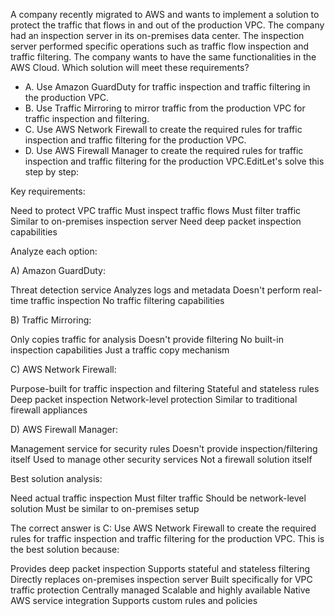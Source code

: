 A company recently migrated to AWS and wants to implement a solution to protect the traffic that flows in and out of the production VPC. The company had an inspection server in its on-premises data center. The inspection server performed specific operations such as traffic flow inspection and traffic filtering. The company wants to have the same functionalities in the AWS Cloud. Which solution will meet these requirements?
* A. Use Amazon GuardDuty for traffic inspection and traffic filtering in the production VPC.
* B. Use Traffic Mirroring to mirror traffic from the production VPC for traffic inspection and filtering.
* C. Use AWS Network Firewall to create the required rules for traffic inspection and traffic filtering for the production VPC.
* D. Use AWS Firewall Manager to create the required rules for traffic inspection and traffic filtering for the production VPC.EditLet's solve this step by step:

Key requirements:

Need to protect VPC traffic
Must inspect traffic flows
Must filter traffic
Similar to on-premises inspection server
Need deep packet inspection capabilities


Analyze each option:

A) Amazon GuardDuty:

Threat detection service
Analyzes logs and metadata
Doesn't perform real-time traffic inspection
No traffic filtering capabilities

B) Traffic Mirroring:

Only copies traffic for analysis
Doesn't provide filtering
No built-in inspection capabilities
Just a traffic copy mechanism

C) AWS Network Firewall:

Purpose-built for traffic inspection and filtering
Stateful and stateless rules
Deep packet inspection
Network-level protection
Similar to traditional firewall appliances

D) AWS Firewall Manager:

Management service for security rules
Doesn't provide inspection/filtering itself
Used to manage other security services
Not a firewall solution itself


Best solution analysis:

Need actual traffic inspection
Must filter traffic
Should be network-level solution
Must be similar to on-premises setup



The correct answer is C: Use AWS Network Firewall to create the required rules for traffic inspection and traffic filtering for the production VPC.
This is the best solution because:

Provides deep packet inspection
Supports stateful and stateless filtering
Directly replaces on-premises inspection server
Built specifically for VPC traffic protection
Centrally managed
Scalable and highly available
Native AWS service integration
Supports custom rules and policies
